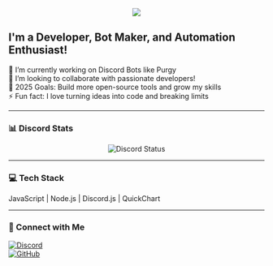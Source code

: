 <p align="center">
  <img src="https://readme-typing-svg.demolab.com?font=Fira+Code&size=30&pause=1000&color=FF0000&center=true&vCenter=true&width=440&lines=Hi+I+am+Athernix+%E2%9A%A1" />
</p>

## I'm a Developer, Bot Maker, and Automation Enthusiast!  

🔭 I’m currently working on Discord Bots like Purgy  
👯 I’m looking to collaborate with passionate developers!  
🥅 2025 Goals: Build more open-source tools and grow my skills  
⚡ Fun fact: I love turning ideas into code and breaking limits  

---

### 📊 Discord Stats

<p align="center">
  <img src="https://lanyard.cnrad.dev/api/1236182929558732802" alt="Discord Status" />
</p>

---

### 💻 Tech Stack  
JavaScript | Node.js | Discord.js | QuickChart

---

### 🔗 Connect with Me  
[![Discord](https://img.shields.io/badge/Discord-fahim28_-5865F2?style=flat&logo=discord&logoColor=white)](https://discord.com/users/1236182929558732802)  
[![GitHub](https://img.shields.io/badge/GitHub-Athernix-181717?style=flat&logo=github)](https://github.com/Athernix00)
